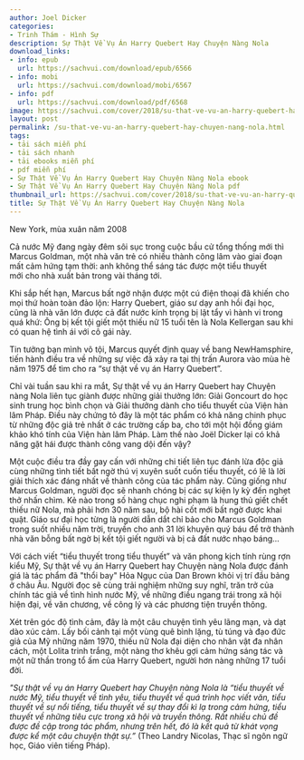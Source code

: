 ```yaml
---
author: Joel Dicker
categories:
- Trinh Thám - Hình Sự
description: Sự Thật Về Vụ Án Harry Quebert Hay Chuyện Nàng Nola
download_links:
- info: epub
  url: https://sachvui.com/download/epub/6566
- info: mobi
  url: https://sachvui.com/download/mobi/6567
- info: pdf
  url: https://sachvui.com/download/pdf/6568
image: https://sachvui.com/cover/2018/su-that-ve-vu-an-harry-quebert-hay-chuyen-nang-nola.jpg
layout: post
permalink: /su-that-ve-vu-an-harry-quebert-hay-chuyen-nang-nola.html
tags:
- tải sách miễn phí
- tải sách nhanh
- tải ebooks miễn phí
- pdf miễn phí
- Sự Thật Về Vụ Án Harry Quebert Hay Chuyện Nàng Nola ebook
- Sự Thật Về Vụ Án Harry Quebert Hay Chuyện Nàng Nola pdf
thumbnail_url: https://sachvui.com/cover/2018/su-that-ve-vu-an-harry-quebert-hay-chuyen-nang-nola.jpg
title: Sự Thật Về Vụ Án Harry Quebert Hay Chuyện Nàng Nola
---
```


 <div class="item-desc text-justify"> <p>New York, mùa xuân năm 2008</p><p>Cả nước Mỹ đang ngày đêm sôi sục trong cuộc bầu cử tổng thống mới thì Marcus Goldman, một nhà văn trẻ có nhiều thành công lâm vào giai đoạn mất cảm hứng tạm thời: anh không thể sáng tác được một tiểu thuyết mới cho nhà xuất bản trong vài tháng tới.</p><p>Khi sắp hết hạn, Marcus bất ngờ nhận được một cú điện thoại đã khiến cho mọi thứ hoàn toàn đảo lộn: Harry Quebert, giáo sư dạy anh hồi đại học, cũng là nhà văn lớn được cả đất nước kính trọng bị lật tẩy vì hành vi trong quá khứ: Ông bị kết tội giết một thiếu nữ 15 tuổi tên là Nola Kellergan sau khi có quan hệ tình ái với cô gái này.</p><p>Tin tưởng bạn mình vô tội, Marcus quyết định quay về bang NewHamsphire, tiến hành điều tra về những sự việc đã xảy ra tại thị trấn Aurora vào mùa hè năm 1975 để tìm cho ra “sự thật về vụ án Harry Quebert”.</p><p>Chỉ vài tuần sau khi ra mắt, Sự thật về vụ án Harry Quebert hay Chuyện nàng Nola liên tục giành được những giải thưởng lớn: Giải Goncourt do học sinh trung học bình chọn và Giải thưởng dành cho tiểu thuyết của Viện hàn lâm Pháp. Điều này chứng tỏ đây là một tác phẩm có khả năng chinh phục từ những độc giả trẻ nhất ở các trường cấp ba, cho tới một hội đồng giám khảo khó tính của Viện hàn lâm Pháp. Làm thế nào Joël Dicker lại có khả năng gặt hái được thành công vang dội đến vậy?</p><p>Một cuộc điều tra đầy gay cấn với những chi tiết liên tục đánh lừa độc giả cùng những tình tiết bất ngờ thú vị xuyên suốt cuốn tiểu thuyết, có lẽ là lời giải thích xác đáng nhất về thành công của tác phẩm này. Cũng giống như Marcus Goldman, người đọc sẽ nhanh chóng bị các sự kiện ly kỳ đến nghẹt thở nhấn chìm. Kẻ nào trong số hàng chục nghi phạm là hung thủ giết chết thiếu nữ Nola, mà phải hơn 30 năm sau, bộ hài cốt mới bất ngờ được khai quật. Giáo sư đại học từng là người dẫn dắt chỉ bảo cho Marcus Goldman trong suốt nhiều năm trời, truyền cho anh 31 lời khuyên quý báu để trở thành nhà văn bỗng bất ngờ bị kết tội giết người và bị cả đất nước nhạo báng...</p><p>Với cách viết “tiểu thuyết trong tiểu thuyết” và văn phong kịch tính rùng rợn kiểu Mỹ, Sự thật về vụ án Harry Quebert hay Chuyện nàng Nola được đánh giá là tác phẩm đã "thổi bay" Hỏa Ngục của Dan Brown khỏi vị trí đầu bảng ở châu Âu. Người đọc sẽ cùng trải nghiệm những suy nghĩ, trăn trở của chính tác giả về tình hình nước Mỹ, về những điều ngang trái trong xã hội hiện đại, về văn chương, về công lý và các phương tiện truyền thông.</p><p>Xét trên góc độ tình cảm, đây là một câu chuyện tình yêu lãng mạn, và dạt dào xúc cảm. Lấy bối cảnh tại một vùng quê bình lặng, tù túng và đạo đức giả của Mỹ những năm 1970, thiếu nữ Nola đại diện cho nhân vật đa nhân cách, một Lolita trinh trắng, một nàng thơ khêu gợi cảm hứng sáng tác và một nữ thần trong tổ ấm của Harry Quebert, người hơn nàng những 17 tuổi đời.</p><p><em>"Sự thật về vụ án Harry Quebert hay Chuyện nàng Nola là “tiểu thuyết về nước Mỹ, tiểu thuyết về tình yêu, tiểu thuyết về quá trình học viết văn, tiểu thuyết về sự nổi tiếng, tiểu thuyết về sự thay đổi kì lạ trong cảm hứng, tiểu thuyết về những tiêu cực trong xã hội và truyền thông. Rất nhiều chủ đề được đề cập trong tác phẩm, nhưng trên hết, đó là kết quả từ khát vọng được kể một câu chuyện thật sự.”</em> (Theo Landry Nicolas, Thạc sĩ ngôn ngữ học, Giáo viên tiếng Pháp).</p> </div>